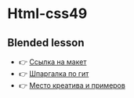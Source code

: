# Html-css49

## Blended lesson

- 👉 [Ссылка на макет](<https://www.figma.com/file/MW3GzAiLwRCSgmIUxAJ2Da/Templates-%236.-More-on-Figma.info-(Copy)>)
- 👉 [Шпаргалка по гит](https://github.com/Imangazaliev/git-tips)
- 👉 [Место креатива и примеров](https://freefrontend.com/)
